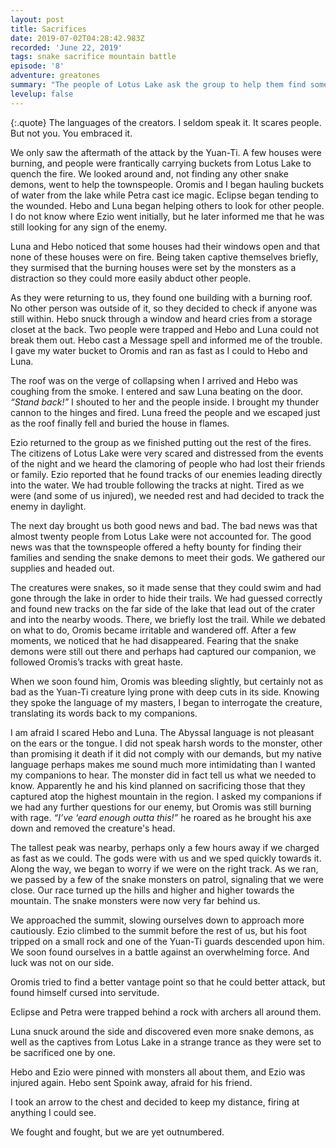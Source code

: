 ```yaml
---
layout: post
title: Sacrifices
date: 2019-07-02T04:28:42.983Z
recorded: 'June 22, 2019'
tags: snake sacrifice mountain battle
episode: '8'
adventure: greatones
summary: "The people of Lotus Lake ask the group to help them find some missing villagers, leading to a battle of religions at the top of a mountain."
levelup: false
---
```


{:.quote}
The languages of the creators. I seldom speak it. It scares people. But not you. You embraced it.

We only saw the aftermath of the attack by the Yuan-Ti. A few houses were burning, and people were frantically carrying buckets from Lotus Lake to quench the fire. We looked around and, not finding any other snake demons, went to help the townspeople. Oromis and I began hauling buckets of water from the lake while Petra cast ice magic. Eclipse began tending to the wounded. Hebo and Luna began helping others to look for other people. I do not know where Ezio went initially, but he later informed me that he was still looking for any sign of the enemy.

Luna and Hebo noticed that some houses had their windows open and that none of these houses were on fire. Being taken captive themselves briefly, they surmised that the burning houses were set by the monsters as a distraction so they could more easily abduct other people.

As they were returning to us, they found one building with a burning roof. No other person was outside of it, so they decided to check if anyone was still within. Hebo snuck through a window and heard cries from a storage closet at the back. Two people were trapped and Hebo and Luna could not break them out. Hebo cast a Message spell and informed me of the trouble. I gave my water bucket to Oromis and ran as fast as I could to Hebo and Luna.

The roof was on the verge of collapsing when I arrived and Hebo was coughing from the smoke. I entered and saw Luna beating on the door. _“Stand back!”_ I shouted to her and the people inside. I brought my thunder cannon to the hinges and fired. Luna freed the people and we escaped just as the roof finally fell and buried the house in flames.

Ezio returned to the group as we finished putting out the rest of the fires. The citizens of Lotus Lake were very scared and distressed from the events of the night and we heard the clamoring of people who had lost their friends or family. Ezio reported that he found tracks of our enemies leading directly into the water. We had trouble following the tracks at night. Tired as we were (and some of us injured), we needed rest and had decided to track the enemy in daylight.

The next day brought us both good news and bad. The bad news was that almost twenty people from Lotus Lake were not accounted for. The good news was that the townspeople offered a hefty bounty for finding their families and sending the snake demons to meet their gods. We gathered our supplies and headed out.

The creatures were snakes, so it made sense that they could swim and had gone through the lake in order to hide their trails. We had guessed correctly and found new tracks on the far side of the lake that lead out of the crater and into the nearby woods. There, we briefly lost the trail. While we debated on what to do, Oromis became irritable and wandered off. After a few moments, we noticed that he had disappeared. Fearing that the snake demons were still out there and perhaps had captured our companion, we followed Oromis’s tracks with great haste.

When we soon found him, Oromis was bleeding slightly, but certainly not as bad as the Yuan-Ti creature lying prone with deep cuts in its side. Knowing they spoke the language of my masters, I began to interrogate the creature, translating its words back to my companions.

I am afraid I scared Hebo and Luna. The Abyssal language is not pleasant on the ears or the tongue. I did not speak harsh words to the monster, other than promising it death if it did not comply with our demands, but my native language perhaps makes me sound much more intimidating than I wanted my companions to hear. The monster did in fact tell us what we needed to know. Apparently he and his kind planned on sacrificing those that they captured atop the highest mountain in the region. I asked my companions if we had any further questions for our enemy, but Oromis was still burning with rage. _“I’ve ‘eard enough outta this!”_ he roared as he brought his axe down and removed the creature's head.

The tallest peak was nearby, perhaps only a few hours away if we charged as fast as we could. The gods were with us and we sped quickly towards it. Along the way, we began to worry if we were on the right track. As we ran, we passed by a few of the snake monsters on patrol, signaling that we were close. Our race turned up the hills and higher and higher towards the mountain. The snake monsters were now very far behind us.

We approached the summit, slowing ourselves down to approach more cautiously. Ezio climbed to the summit before the rest of us, but his foot tripped on a small rock and one of the Yuan-Ti guards descended upon him. We soon found ourselves in a battle against an overwhelming force. And luck was not on our side.

Oromis tried to find a better vantage point so that he could better attack, but found himself cursed into servitude.

Eclipse and Petra were trapped behind a rock with archers all around them.

Luna snuck around the side and discovered even more snake demons, as well as the captives from Lotus Lake in a strange trance as they were set to be sacrificed one by one.

Hebo and Ezio were pinned with monsters all about them, and Ezio was injured again. Hebo sent Spoink away, afraid for his friend.

I took an arrow to the chest and decided to keep my distance, firing at anything I could see.

We fought and fought, but we are yet outnumbered.
